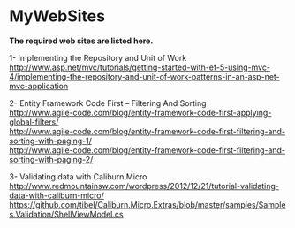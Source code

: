 MyWebSites
==========

<B>The required web sites are listed here.</B>

1- Implementing the Repository and Unit of Work<br>
http://www.asp.net/mvc/tutorials/getting-started-with-ef-5-using-mvc-4/implementing-the-repository-and-unit-of-work-patterns-in-an-asp-net-mvc-application<br>

2- Entity Framework Code First – Filtering And Sorting<br>
http://www.agile-code.com/blog/entity-framework-code-first-applying-global-filters/<br>
http://www.agile-code.com/blog/entity-framework-code-first-filtering-and-sorting-with-paging-1/<br>
http://www.agile-code.com/blog/entity-framework-code-first-filtering-and-sorting-with-paging-2/<br>

3- Validating data with Caliburn.Micro<br>
http://www.redmountainsw.com/wordpress/2012/12/21/tutorial-validating-data-with-caliburn-micro/<br>
https://github.com/tibel/Caliburn.Micro.Extras/blob/master/samples/Samples.Validation/ShellViewModel.cs<br>
